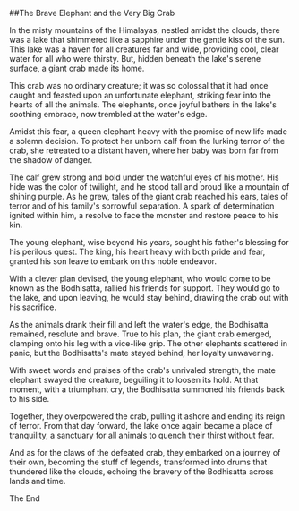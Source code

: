 ##The Brave Elephant and the Very Big Crab

In the misty mountains of the Himalayas, nestled amidst the clouds, there was a lake that shimmered like a sapphire under the gentle kiss of the sun. This lake was a haven for all creatures far and wide, providing cool, clear water for all who were thirsty. But, hidden beneath the lake's serene surface, a giant crab made its home.

This crab was no ordinary creature; it was so colossal that it had once caught and feasted upon an unfortunate elephant, striking fear into the hearts of all the animals. The elephants, once joyful bathers in the lake's soothing embrace, now trembled at the water's edge.

Amidst this fear, a queen elephant heavy with the promise of new life made a solemn decision. To protect her unborn calf from the lurking terror of the crab, she retreated to a distant haven, where her baby was born far from the shadow of danger.

The calf grew strong and bold under the watchful eyes of his mother. His hide was the color of twilight, and he stood tall and proud like a mountain of shining purple. As he grew, tales of the giant crab reached his ears, tales of terror and of his family's sorrowful separation. A spark of determination ignited within him, a resolve to face the monster and restore peace to his kin.

The young elephant, wise beyond his years, sought his father's blessing for his perilous quest. The king, his heart heavy with both pride and fear, granted his son leave to embark on this noble endeavor.

With a clever plan devised, the young elephant, who would come to be known as the Bodhisatta, rallied his friends for support. They would go to the lake, and upon leaving, he would stay behind, drawing the crab out with his sacrifice.

As the animals drank their fill and left the water's edge, the Bodhisatta remained, resolute and brave. True to his plan, the giant crab emerged, clamping onto his leg with a vice-like grip. The other elephants scattered in panic, but the Bodhisatta's mate stayed behind, her loyalty unwavering.

With sweet words and praises of the crab's unrivaled strength, the mate elephant swayed the creature, beguiling it to loosen its hold. At that moment, with a triumphant cry, the Bodhisatta summoned his friends back to his side.

Together, they overpowered the crab, pulling it ashore and ending its reign of terror. From that day forward, the lake once again became a place of tranquility, a sanctuary for all animals to quench their thirst without fear.

And as for the claws of the defeated crab, they embarked on a journey of their own, becoming the stuff of legends, transformed into drums that thundered like the clouds, echoing the bravery of the Bodhisatta across lands and time.

The End
